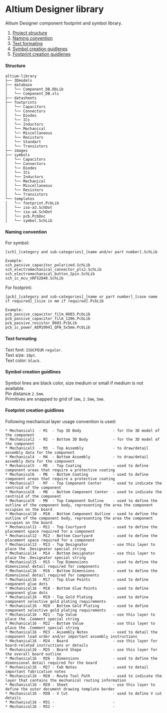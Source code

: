 # Altium Designer library
Altium Designer component footprint and symbol library.

1. [Project structure](#structure)
1. [Naming convention](#naming-convention)
1. [Text formating](#text-formating)
1. [Symbol creation guidlenes](#symbol-creation-guidlines)
1. [Footprint creation guidlenes](#footprint-creation-guidlines)

#### Structure
```
altium-library
├── 3Dmodels
├── database
│   └── Component_DB.DbLib
│   └── Component_DB.xls
├── datasheets
├── footprints
│   └── Capacitors
│   └── Connectors
│   └── Diodes
│   └── ICs
│   └── Inductors
│   └── Mechanical
│   └── Miscellaneous
│   └── Resistors
│   └── Standart
│   └── Transistors
├── images
├── symbols
│   └── Capacitors
│   └── Connectors
│   └── Diodes
│   └── ICs
│   └── Inductors
│   └── Mechanical
│   └── Miscellaneous
│   └── Resistors
│   └── Transistors
└── templates
│   └── footprint.PcbLib
│   └── iso-a3.SchDot
│   └── iso-a4.SchDot
│   └── pcb.PcbDoc
│   └── symbol.SchLib
```

#### Naming convention
For symbol:
```
[sch]_[category and sub-categories]_[name and/or part number].SchLib

Example:
sch_passive_capacitor_polarized.SchLib
sch_electromechanical_connector_pls2.SchLib
sch_electromechanical_button_2pin.SchLib
sch_ic_mcu_nRF52840.SchLib
```
For footprint:
```
[pcb]_[category and sub-categories]_[name or part number]_[case name if required]_[size in mm if required].PcbLib

Example:
pcb_passive_capacitor_film_0603.PcbLib
pcb_passive_capacitor_film_1206.PcbLib
pcb_passive_resistor_0603.PcbLib
pcb_ic_power_AEM10941_QFN_5x5mm.PcbLib
```

#### Text formating
Text font: `ISOCPEUR` `regular`.  
Text size: `10pt`.  
Text color: `black`.  

#### Symbol creation guidlines
Symbol lines are black color, size medium or small if medium is not available.  
Pin distance `2.5mm`.  
Primitives are snapped to grid of `1mm`, `2.5mm`, `5mm`.  

#### Footprint creation guidlines
Following mechanical layer usage convention is used:
```
* Mechanical1  - M1  - Top 3D Body              - for the 3D model of the component
* Mechanical2  - M2  - Bottom 3D Body           - for the 3D model of the component
* Mechanical3  - M3  - Top Assembly             - to draw/detail assembly data for the component
* Mechanical4  - M4  - Bottom Assembly          - to draw/detail assembly data for the component
* Mechanical5  - M5  - Top Coating              - used to define component areas that require a protective coating
* Mechanical6  - M6  - Bottom Coating           - used to define component areas that require a protective coating
* Mechanical7  - M7  - Top Component Center     - used to indicate the centroid of the component
* Mechanical8  - M8  - Bottom Component Center  - used to indicate the centroid of the component
* Mechanical9  - M9  - Top Component Outline    - used to define the outline of the component body, representing the area the component occupies on the board
* Mechanical10 - M10 - Bottom Component Outline - used to define the outline of the component body, representing the area the component occupies on the board
* Mechanical11 - M11 - Top Courtyard            - used to define the placement space required for a component
* Mechanical12 - M12 - Bottom Courtyard         - used to define the placement space required for a component
* Mechanical13 - M13 - Top Designator           - use this layer to place the .Designator special string
* Mechanical14 - M14 - Bottom Designator        - use this layer to place the .Designator special string
* Mechanical15 - M15 - Top Dimensions           - used to define the dimensional detail required for components
* Mechanical16 - M16 - Bottom Dimensions        - used to define the dimensional detail required for components
* Mechanical16 - M17 - Top Glue Points          - used to define component glue dots
* Mechanical16 - M18 - Bottom Glue Points       - used to define component glue dots
* Mechanical16 - M19 - Top Gold Plating         - used to define component selective gold plating requirements
* Mechanical16 - M20 - Bottom Gold Plating      - used to define component selective gold plating requirements
* Mechanical16 - M21 - Top Value                - use this layer to place the .Comment special string
* Mechanical16 - M22 - Bottom Value             - use this layer to place the .Comment special string
* Mechanical16 - M23 - Assembly Notes           - used to detail the component load order and/or important assembly instructions
* Mechanical16 - M24 - Board                    - use this layer for board-related instructions or details
* Mechanical16 - M25 - Board Shape              - use this layer for the overall board outline
* Mechanical16 - M26 - Dimensions               - used to define the dimensional detail required for the board
* Mechanical16 - M27 - Fab Notes                - used to detail important fabrication notes
* Mechanical16 - M28 - Route Tool Path          - used to indicate the layer that contains the mechanical routing information
* Mechanical16 - M29 - Sheet                    - use this layer to define the outer document drawing template border
* Mechanical16 - M30 - V Cut                    - used to define V cut details
* Mechanical16 - M31 -                          -
* Mechanical16 - M32 -                          -
```
